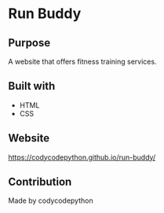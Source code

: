 # Run Buddy

## Purpose 
A website that offers fitness training services.

## Built with 
* HTML
* CSS

## Website 
https://codycodepython.github.io/run-buddy/

## Contribution
Made by codycodepython 
